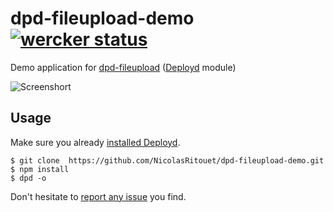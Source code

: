 # dpd-fileupload-demo [![wercker status](https://app.wercker.com/status/311cc3adc4a5a3167be69f593f4e6e58/s/ "wercker status")](https://app.wercker.com/project/bykey/311cc3adc4a5a3167be69f593f4e6e58)

Demo application for [dpd-fileupload](https://github.com/NicolasRitouet/dpd-fileupload/) ([Deployd](http://deployd.com/) module)

![Screenshort](https://raw.githubusercontent.com/NicolasRitouet/nicolasritouet.github.io/master/images/screenshot-dpd-fileupload-demo.png)

## Usage
Make sure you already [installed Deployd](http://deployd.com/download.html).
``` shell
$ git clone  https://github.com/NicolasRitouet/dpd-fileupload-demo.git
$ npm install
$ dpd -o

```

Don't hesitate to [report any issue](https://github.com/NicolasRitouet/dpd-fileupload-demo/issues/new) you find.
